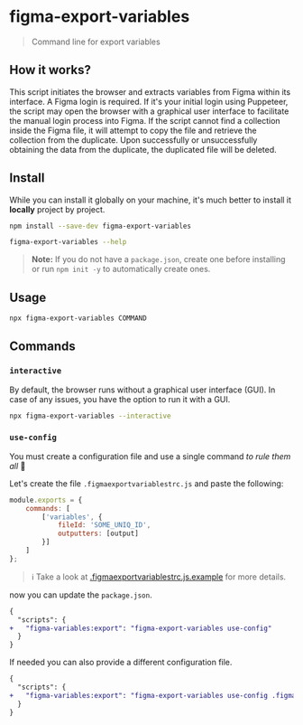 # figma-export-variables

> Command line for export variables

## How it works?
This script initiates the browser and extracts variables from Figma within its interface. A Figma login is required. If it's your initial login using Puppeteer, the script may open the browser with a graphical user interface to facilitate the manual login process into Figma.
If the script cannot find a collection inside the Figma file, it will attempt to copy the file and retrieve the collection from the duplicate. Upon successfully or unsuccessfully obtaining the data from the duplicate, the duplicated file will be deleted.

## Install

While you can install it globally on your machine, it's much better to install it **locally** project by project.

```sh
npm install --save-dev figma-export-variables
```
```sh
figma-export-variables --help
```

> **Note:** If you do not have a `package.json`, create one before installing or run `npm init -y` to automatically create ones.

## Usage

```sh
npx figma-export-variables COMMAND
```

## Commands

### `interactive`
By default, the browser runs without a graphical user interface (GUI). In case of any issues, you have the option to run it with a GUI.

```sh
npx figma-export-variables --interactive
```

### `use-config`

You must create a configuration file and use a single command *to rule them all* :ring:

Let's create the file `.figmaexportvariablestrc.js` and paste the following:

```js
module.exports = {
    commands: [
        ['variables', {
            fileId: 'SOME_UNIQ_ID',
            outputters: [output]
        }]
    ]
};
```
> :information_source: Take a look at [.figmaexportvariablestrc.js.example](/.figmaexportvariablestrc.js.example) for more details.

now you can update the `package.json`.

```diff
{
  "scripts": {
+   "figma-variables:export": "figma-export-variables use-config"
  }
}
```

If needed you can also provide a different configuration file.

```diff
{
  "scripts": {
+   "figma-variables:export": "figma-export-variables use-config .figmaexportrc.production.js"
  }
}
```